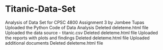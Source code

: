 # Titanic-Data-Set
Analysis of Data Set for CPSC 4800 Assignment 3 by Jombee Tupas
Uploaded the Python Code of Data Analysis
Deleted deleteme.html file
Uploaded the data source - titanic.csv
Deleted deleteme.html file
Uploaded the reports with plots and findings
Deleted deleteme.html file
Uploaded additional documents
Deleted deleteme.html file
